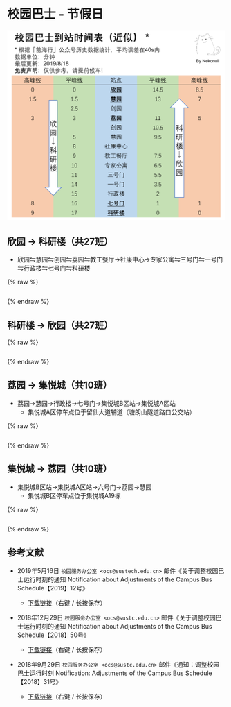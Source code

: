 # 校园巴士 - 节假日

![pic](./bus.png)

## 欣园 → 科研楼（共27班）

* 欣园⇋慧园⇋创园⇋荔园⇋教工餐厅→社康中心→专家公寓⇋三号门⇋一号门⇋行政楼⇋七号门⇋科研楼

{% raw %}

<div id="bus-table-hl2rb">
    <table class="dataTable" id="work-bus-hl2rb">
    </table>
</div>

<script type="text/javascript">
    var busdata_hl2rb= [
        ["07:30","",""],
        ["08:00","",""],
        ["08:30","",""],
        ["09:00","",""],
        ["09:30","",""],
        ["10:00","",""],
        ["10:30","",""],
        ["11:00","",""],
        ["11:30","",""],
        ["12:00","",""],
        ["12:30","",""],
        ["13:00","",""],
        ["13:30","",""],
        ["14:00","",""],
        ["14:30","",""],
        ["15:00","",""],
        ["15:30","",""],
        ["16:00","",""],
        ["16:30","",""],
        ["17:00","",""],
        ["17:30","",""],
        ["18:00","",""],
        ["18:30","",""],
        ["19:00","",""],
        ["20:00","",""],
        ["21:00","",""],
        ["21:40","",""],
    ];
    var busdata_rb2hl = [
        ["07:50","",""],
        ["08:20","",""],
        ["08:50","",""],
        ["09:20","",""],
        ["09:50","",""],
        ["10:20","",""],
        ["10:50","",""],
        ["11:20","",""],
        ["11:50","",""],
        ["12:20","",""],
        ["12:50","",""],
        ["13:20","",""],
        ["13:50","",""],
        ["14:20","",""],
        ["14:50","",""],
        ["15:20","",""],
        ["15:50","",""],
        ["16:20","",""],
        ["16:50","",""],
        ["17:20","",""],
        ["17:50","",""],
        ["18:20","",""],
        ["19:20","",""],
        ["20:20","",""],
        ["21:20","",""],
        ["22:00","",""],
        ["22:10","",""],
    ];
    function getTime(MinBefore) {
        var date = new Date();
        date.setMinutes(date.getMinutes() - MinBefore);
        var h = date.getHours();
        var hour = (h < 10) ? "0" + h : h;
        var m = date.getMinutes();
        var min = (m < 10) ? "0" + m : m;
        return hour + ":" + min;
    }
    var now_20 = getTime(20);
    var now = getTime(0);

    var now_bus_row_hl2rb = 0;
    for(var i = 0, len = busdata_hl2rb.length; i < len; i++){
        if (busdata_hl2rb[i][0] < now_20) {
            busdata_hl2rb[i][2] = "已到达";
            now_bus_row_hl2rb = i;
        }else if (busdata_hl2rb[i][0] < now) {
            busdata_hl2rb[i][2] = "在途中";
        }else{
            busdata_hl2rb[i][2] = "未发车";
        }
    }

</script>

{% endraw %}

## 科研楼 → 欣园（共27班）

{% raw %}
<div id="bus-table-rb2hl">
    <table class="dataTable" id="work-bus-rb2hl">
    </table>
</div>

<script type="text/javascript">
    var now_bus_row_rb2hl = 0;
    for(var i = 0, len = busdata_rb2hl.length; i < len; i++){
        if (busdata_rb2hl[i][0] < now_20) {
            busdata_rb2hl[i][2] = "已到达";
            now_bus_row_rb2hl = i;
        }else if (busdata_rb2hl[i][0] < now) {
            busdata_rb2hl[i][2] = "在途中";
        }else{
            busdata_rb2hl[i][2] = "未发车";
        }
    }
    
</script>
{% endraw %}

## 荔园 → 集悦城（共10班）

* 荔园→慧园→行政楼→七号门→集悦城B区站→集悦城A区站
    * 集悦城A区停车点位于留仙大道辅道（塘朗山隧道路口公交站）

{% raw %}
<div id="bus-table-lh2jyc">
    <table class="dataTable" id="work-bus-lh2jyc">
    </table>
</div>

<script type="text/javascript">
    var busdata_lh2jyc = [
        ["12:00","",""],
        ["12:40","",""],
        ["13:40","",""],
        ["18:40","",""],
        ["19:00","",""],
        ["19:40","",""],
        ["20:20","",""],
        ["21:00","",""],
        ["21:40","",""],
        ["22:30","",""],
    ];
    var now_bus_row_lh2jyc = 0;
    for(var i = 0, len = busdata_lh2jyc.length; i < len; i++){
        if (busdata_lh2jyc[i][0] < now_20) {
            busdata_lh2jyc[i][2] = "已到达";
            now_bus_row_lh2jyc = i;
        }else if (busdata_lh2jyc[i][0] < now) {
            busdata_lh2jyc[i][2] = "在途中";
        }else{
            busdata_lh2jyc[i][2] = "未发车";
        }
    }
    
</script>
{% endraw %}

## 集悦城 → 荔园（共10班）

* 集悦城B区站→集悦城A区站→六号门→荔园→慧园
    * 集悦城B区停车点位于集悦城A19栋

{% raw %}
<div id="bus-table-jyc2lh">
    <table class="dataTable" id="work-bus-jyc2lh">
    </table>
</div>

<script type="text/javascript">
    var busdata_jyc2lh = [
        ["07:20","",""],
        ["08:00","",""],
        ["08:40","",""],
        ["09:20","",""],
        ["10:40","",""],
        ["11:20","",""],
        ["12:20","",""],
        ["13:20","",""],
        ["14:00","",""],
        ["15:20","",""],
    ];
    var now_bus_row_jyc2lh = 0;
    for(var i = 0, len = busdata_jyc2lh.length; i < len; i++){
        if (busdata_jyc2lh[i][0] < now_20) {
            busdata_jyc2lh[i][2] = "已到达";
            now_bus_row_jyc2lh = i;
        }else if (busdata_jyc2lh[i][0] < now) {
            busdata_jyc2lh[i][2] = "在途中";
        }else{
            busdata_jyc2lh[i][2] = "未发车";
        }
    }

    function build_all_table(){
        if ( $.fn.DataTable.isDataTable( '#hl2rb' ) ) {
            return;
        }
        // high land - research building
        var ins_table_hl2rb = $('#work-bus-hl2rb').DataTable( {
            data: busdata_hl2rb,
            scrollY: 300,
            paging: false,
            searching : false,
            bFilter: false,
            info: false,
            columns: [
                { title: "发车时间" },
                { title: "平时/高峰", "orderable": false },
                { title: "状态", "orderable": false },
            ],
            rowCallback: function( row, data, index ) {
                if ( data[2] == "已到达" )
                {
                    $('td', row).css('background-color', '#003f43'); // SUSTech dark green
                    $('td', row).css('color', '#FFFFFF');
                }
                else if ( data[2] == "在途中" )
                {
                    $('td', row).css('background-color', '#ed6c00'); // SUSTech orange
                    $('td', row).each(function(){
                        $(this).html( '<b>'+$(this).text()+'</b>');
                    });
                }
            }
        } );
        var now_bus_offset =$(ins_table_hl2rb.row(Math.min(now_bus_row_hl2rb, busdata_hl2rb.length)).node()).offset().top - $(ins_table_hl2rb.row(0).node()).offset().top;
        $("#bus-table-hl2rb .dataTables_scrollBody").scrollTop(now_bus_offset);

        // research building - high land
        var ins_table_rb2hl = $('#work-bus-rb2hl').DataTable( {
            data: busdata_rb2hl,
            scrollY: 300,
            paging: false,
            searching : false,
            bFilter: false,
            info: false,
            columns: [
                { title: "发车时间" },
                { title: "平时/高峰", "orderable": false },
                { title: "状态", "orderable": false },
            ],
            rowCallback: function( row, data, index ) {
                if ( data[2] == "已到达" )
                {
                    $('td', row).css('background-color', '#003f43'); // SUSTech dark green
                    $('td', row).css('color', '#FFFFFF');
                }
                else if ( data[2] == "在途中" )
                {
                    $('td', row).css('background-color', '#ed6c00'); // SUSTech orange
                    $('td', row).each(function(){
                        $(this).html( '<b>'+$(this).text()+'</b>');
                    });
                }
            }
        } );
        var now_bus_offset =$(ins_table_rb2hl.row(Math.min(now_bus_row_rb2hl, busdata_rb2hl.length)).node()).offset().top - $(ins_table_rb2hl.row(0).node()).offset().top;
        $("#bus-table-rb2hl .dataTables_scrollBody").scrollTop(now_bus_offset);

        // lychee hill - ji yue cheng
        var ins_table_lh2jyc = $('#work-bus-lh2jyc').DataTable( {
            data: busdata_lh2jyc,
            scrollY: 300,
            paging: false,
            searching : false,
            bFilter: false,
            info: false,
            columns: [
                { title: "发车时间" },
                { title: "平时/高峰", "orderable": false },
                { title: "状态", "orderable": false },
            ],
            rowCallback: function( row, data, index ) {
                if ( data[2] == "已到达" )
                {
                    $('td', row).css('background-color', '#003f43'); // SUSTech dark green
                    $('td', row).css('color', '#FFFFFF');
                }
                else if ( data[2] == "在途中" )
                {
                    $('td', row).css('background-color', '#ed6c00'); // SUSTech orange
                    $('td', row).each(function(){
                        $(this).html( '<b>'+$(this).text()+'</b>');
                    });
                }
            }
        } );
        var now_bus_offset =$(ins_table_lh2jyc.row(Math.min(now_bus_row_lh2jyc, busdata_lh2jyc.length)).node()).offset().top - $(ins_table_lh2jyc.row(0).node()).offset().top;
        $("#bus-table-lh2jyc .dataTables_scrollBody").scrollTop(now_bus_offset);

        // ji yue cheng - lychee hill
        var ins_table_jyc2lh = $('#work-bus-jyc2lh').DataTable( {
            data: busdata_jyc2lh,
            scrollY: 300,
            paging: false,
            searching : false,
            bFilter: false,
            info: false,
            columns: [
                { title: "发车时间" },
                { title: "平时/高峰", "orderable": false },
                { title: "状态", "orderable": false },
            ],
            rowCallback: function( row, data, index ) {
                if ( data[2] == "已到达" )
                {
                    $('td', row).css('background-color', '#003f43'); // SUSTech dark green
                    $('td', row).css('color', '#FFFFFF');
                }
                else if ( data[2] == "在途中" )
                {
                    $('td', row).css('background-color', '#ed6c00'); // SUSTech orange
                    $('td', row).each(function(){
                        $(this).html( '<b>'+$(this).text()+'</b>');
                    });
                }
            }
        } );
        var now_bus_offset =$(ins_table_jyc2lh.row(Math.min(now_bus_row_jyc2lh, busdata_jyc2lh.length)).node()).offset().top - $(ins_table_jyc2lh.row(0).node()).offset().top;
        $("#bus-table-jyc2lh .dataTables_scrollBody").scrollTop(now_bus_offset);

        // i park - lychee hill
        var ins_table_ip2lh = $('#work-bus-ip2lh').DataTable( {
            data: busdata_ip2lh,
            scrollY: 300,
            paging: false,
            searching : false,
            bFilter: false,
            info: false,
            columns: [
                { title: "发车时间" },
                { title: "平时/高峰", "orderable": false },
                { title: "状态", "orderable": false },
            ],
            rowCallback: function( row, data, index ) {
                if ( data[2] == "已到达" )
                {
                    $('td', row).css('background-color', '#003f43'); // SUSTech dark green
                    $('td', row).css('color', '#FFFFFF');
                }
                else if ( data[2] == "在途中" )
                {
                    $('td', row).css('background-color', '#ed6c00'); // SUSTech orange
                    $('td', row).each(function(){
                        $(this).html( '<b>'+$(this).text()+'</b>');
                    });
                }
            }
        } );
        var now_bus_offset =$(ins_table_ip2lh.row(Math.min(now_bus_row_ip2lh, busdata_ip2lh.length)).node()).offset().top - $(ins_table_ip2lh.row(0).node()).offset().top;
        $("#bus-table-ip2lh .dataTables_scrollBody").scrollTop(now_bus_offset);
    }

    document.addEventListener('DOMContentLoaded', build_all_table, false);

    $(document).ready(function(){
        build_all_table();
    });
    
</script>
{% endraw %}

## 参考文献

* 2019年5月16日 `校园服务办公室 <ocs@sustech.edu.cn>` 邮件《关于调整校园巴士运行时刻的通知 Notification about Adjustments of the Campus Bus Schedule【2019】12号》
    * [下载链接](./Campus_Bus_Schedule_1912.pdf)（右键 / 长按保存）

* 2018年12月29日 `校园服务办公室 <ocs@sustc.edu.cn>` 邮件《关于调整校园巴士运行时刻的通知 Notification about Adjustments of the Campus Bus Schedule【2018】50号》
    * [下载链接](./Campus_Bus_Schedule_1850.pdf)（右键 / 长按保存）

* 2018年9月29日 `校园服务办公室 <ocs@sustc.edu.cn>` 邮件《通知：调整校园巴士运行时刻 Notification: Adjustments of the Campus Bus Schedule【2018】31号》
    * [下载链接](./Campus_Bus_Schedule_1831.pdf)（右键 / 长按保存）
